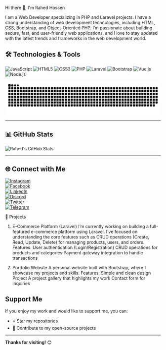 Hi there 👋, I'm Rahed Hossen

I am a Web Developer specializing in PHP and Laravel projects. I have a strong understanding of web development technologies, including HTML, CSS, Bootstrap, and Object-Oriented PHP. I’m passionate about building secure, fast, and user-friendly web applications, and I love to stay updated with the latest trends and frameworks in the web development world.


## 🛠️ Technologies & Tools

![JavaScript](https://img.shields.io/badge/-JavaScript-F7DF1E?style=flat-square&logo=javascript&logoColor=black)
![HTML5](https://img.shields.io/badge/-HTML5-E34F26?style=flat-square&logo=html5&logoColor=white)
![CSS3](https://img.shields.io/badge/-CSS3-1572B6?style=flat-square&logo=css3)
![PHP](https://img.shields.io/badge/-PHP-777BB4?style=flat-square&logo=php)
![Laravel](https://img.shields.io/badge/-Laravel-FF2D20?style=flat-square&logo=laravel&logoColor=white)
![Bootstrap](https://img.shields.io/badge/-Bootstrap-563D7C?style=flat-square&logo=bootstrap)
![Vue.js](https://img.shields.io/badge/-Vue.js-4FC08D?style=flat-square&logo=vue-dot-js)
![Node.js](https://img.shields.io/badge/-Node.js-339933?style=flat-square&logo=node-dot-js)



<picture>
  <source
    media="(prefers-color-scheme: dark)"
    srcset="https://raw.githubusercontent.com/platane/snk/output/github-contribution-grid-snake-dark.svg"
  />
  <source
    media="(prefers-color-scheme: light)"
    srcset="https://raw.githubusercontent.com/platane/snk/output/github-contribution-grid-snake.svg"
  />
  <img
    alt="github contribution grid snake animation"
    src="https://raw.githubusercontent.com/platane/snk/output/github-contribution-grid-snake.svg"
  />
</picture>





---

## 📊 GitHub Stats

![Rahed's GitHub Stats](https://github-readme-stats.vercel.app/api?username=rahedhossen49&show_icons=true&theme=radical)

---



## 🌐 Connect with Me

[![Instagram](https://img.shields.io/badge/-Instagram-E4405F?style=flat-square&logo=instagram&logoColor=white)](https://www.instagram.com/rahedhossen49)  
[![Facebook](https://img.shields.io/badge/-Facebook-1877F2?style=flat-square&logo=facebook&logoColor=white)](https://www.facebook.com/rahedhossen4/)  
[![LinkedIn](https://img.shields.io/badge/-LinkedIn-0077B5?style=flat-square&logo=linkedin&logoColor=white)](https://www.linkedin.com/in/rahed-hossen-393b41294/)  
[![Discord](https://img.shields.io/badge/-Discord-7289DA?style=flat-square&logo=discord&logoColor=white)](https://discord.com/channels/@me/1221926106651951169)  
[![Twitter](https://img.shields.io/badge/-Twitter-1DA1F2?style=flat-square&logo=twitter&logoColor=white)](https://x.com/RahedHossen49)  
[![Telegram](https://img.shields.io/badge/-Telegram-2CA5E0?style=flat-square&logo=telegram&logoColor=white)](https://web.telegram.org/a/rahedhossen49)



🚀 Projects
1. E-Commerce Platform (Laravel)
I’m currently working on building a full-featured e-commerce platform using Laravel. I’ve focused on understanding the core features such as CRUD operations (Create, Read, Update, Delete) for managing products, users, and orders.
Features:
User authentication (Login/Registration)
CRUD operations for products and categories
Payment gateway integration to handle transactions

2. Portfolio Website
A personal website built with Bootstrap, where I showcase my projects and skills.
Features:
Simple and clean design Project
A project gallery that highlights my work
Contact form for inquiries



## Support Me

If you enjoy my work and would like to support me, you can:

- ⭐️ Star my repositories
- 🎁 Contribute to my open-source projects

---

**Thanks for visiting!** 😊
